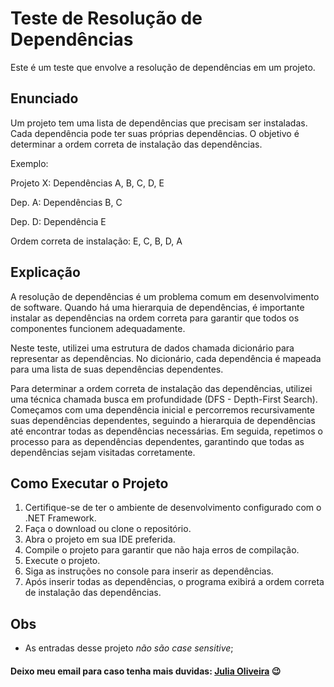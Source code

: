 # Teste de Resolução de Dependências

Este é um teste que envolve a resolução de dependências em um projeto.

## Enunciado

Um projeto tem uma lista de dependências que precisam ser instaladas. Cada dependência pode ter suas próprias dependências. O objetivo é determinar a ordem correta de instalação das dependências.

Exemplo:

Projeto X: Dependências A, B, C, D, E

Dep. A: Dependências B, C

Dep. D: Dependência E

Ordem correta de instalação: E, C, B, D, A

## Explicação

A resolução de dependências é um problema comum em desenvolvimento de software. Quando há uma hierarquia de dependências, é importante instalar as dependências na ordem correta para garantir que todos os componentes funcionem adequadamente.

Neste teste, utilizei uma estrutura de dados chamada dicionário para representar as dependências. No dicionário, cada dependência é mapeada para uma lista de suas dependências dependentes.

Para determinar a ordem correta de instalação das dependências, utilizei uma técnica chamada busca em profundidade (DFS - Depth-First Search). Começamos com uma dependência inicial e percorremos recursivamente suas dependências dependentes, seguindo a hierarquia de dependências até encontrar todas as dependências necessárias. Em seguida, repetimos o processo para as dependências dependentes, garantindo que todas as dependências sejam visitadas corretamente.

## Como Executar o Projeto

1. Certifique-se de ter o ambiente de desenvolvimento configurado com o .NET Framework.
2. Faça o download ou clone o repositório.
3. Abra o projeto em sua IDE preferida.
4. Compile o projeto para garantir que não haja erros de compilação.
5. Execute o projeto.
6. Siga as instruções no console para inserir as dependências.
7. Após inserir todas as dependências, o programa exibirá a ordem correta de instalação das dependências.


## Obs

- As entradas desse projeto *não são case sensitive*;

#### Deixo meu email para caso tenha mais duvidas: [Julia Oliveira](mailto:oliveiradesilvajulia@gmail.com) :wink:


